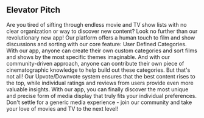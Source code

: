 ## Elevator Pitch

Are you tired of sifting through endless movie and TV show lists with no clear organization or way to discover new content? Look no further than our revolutionary new app! Our platform offers a human touch to film and show discussions and sorting with our core feature: User Defined Categories. With our app, anyone can create their own custom categories and sort films and shows by the most specific themes imaginable. And with our community-driven approach, anyone can contribute their own piece of cinematographic knowledge to help build out these categories.
But that's not all! Our Upvote/Downvote system ensures that the best content rises to the top, while individual ratings and reviews from users provide even more valuable insights. With our app, you can finally discover the most unique and precise form of media display that truly fits your individual preferences. Don't settle for a generic media experience - join our community and take your love of movies and TV to the next level!

